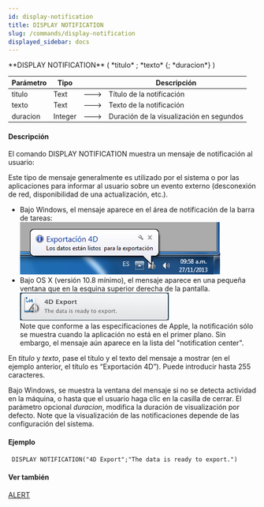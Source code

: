 ```yaml
---
id: display-notification
title: DISPLAY NOTIFICATION
slug: /commands/display-notification
displayed_sidebar: docs
---
```


<!--REF #_command_.DISPLAY NOTIFICATION.Syntax-->**DISPLAY NOTIFICATION** ( *titulo* ; *texto* {; *duracion*} )<!-- END REF-->
<!--REF #_command_.DISPLAY NOTIFICATION.Params-->
| Parámetro | Tipo |  | Descripción |
| --- | --- | --- | --- |
| titulo | Text | &#x1F852; | Título de la notificación |
| texto | Text | &#x1F852; | Texto de la notificación |
| duracion | Integer | &#x1F852; | Duración de la visualización en segundos |

<!-- END REF-->

#### Descripción 

<!--REF #_command_.DISPLAY NOTIFICATION.Summary-->El comando DISPLAY NOTIFICATION muestra un mensaje de notificación al usuario:

Este tipo de mensaje generalmente es utilizado por el sistema o por las aplicaciones para informar al usuario sobre un evento externo (desconexión de red, disponibilidad de una actualización, etc.).<!-- END REF-->

* Bajo Windows, el mensaje aparece en el área de notificación de la barra de tareas:  
![](../assets/en/commands/pict1206085.es.png)
* Bajo OS X (versión 10.8 mínimo), el mensaje aparece en una pequeña ventana que en la esquina superior derecha de la pantalla.  
![](../assets/en/commands/pict1206031.en.png)  
Note que conforme a las especificaciones de Apple, la notificación sólo se muestra cuando la aplicación no está en el primer plano. Sin embargo, el mensaje aún aparece en la lista del "notification center".

En *titulo* y *texto*, pase el título y el texto del mensaje a mostrar (en el ejemplo anterior, el título es “Exportación 4D”). Puede introducir hasta 255 caracteres. 

Bajo Windows, se muestra la ventana del mensaje si no se detecta actividad en la máquina, o hasta que el usuario haga clic en la casilla de cerrar. El parámetro opcional *duracion*, modifica la duración de visualización por defecto. Note que la visualización de las notificaciones depende de las configuración del sistema.

#### Ejemplo 

```4d
 DISPLAY NOTIFICATION("4D Export";"The data is ready to export.")
```

#### Ver también 

[ALERT](alert.md)  